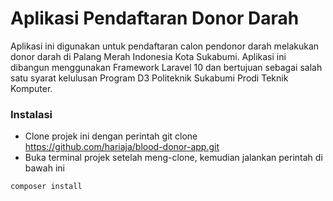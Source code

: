 # Aplikasi Pendaftaran Donor Darah
Aplikasi ini digunakan untuk pendaftaran calon pendonor darah melakukan donor darah di Palang Merah Indonesia Kota Sukabumi.
Aplikasi ini dibangun menggunakan Framework Laravel 10 dan bertujuan sebagai salah satu syarat kelulusan Program D3 Politeknik Sukabumi Prodi Teknik Komputer.

### Instalasi
- Clone projek ini dengan perintah git clone https://github.com/hariaja/blood-donor-app.git
- Buka terminal projek setelah meng-clone, kemudian jalankan perintah di bawah ini

`composer install`